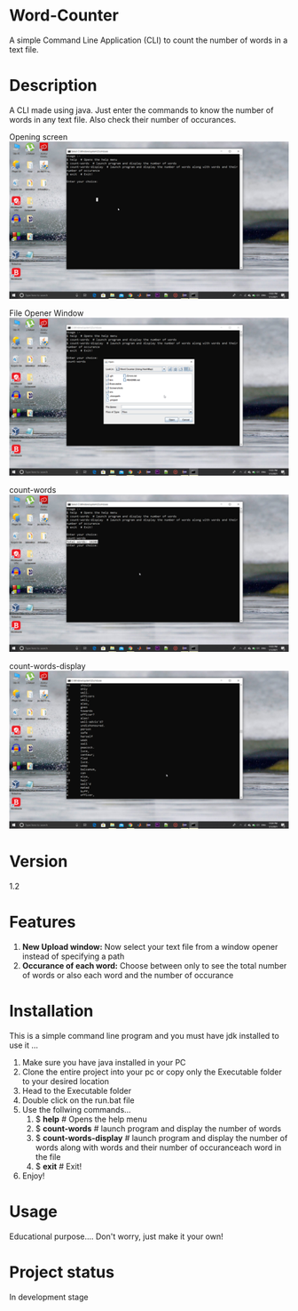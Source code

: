 # Word-Counter
A simple Command Line Application (CLI) to count the number of words in a text file.

# Description
A CLI made using java. Just enter the commands to know the number of words in any text file. Also check their number of occurances.

Opening screen
![alt text](https://github.com/Nawaz2000/Word-Counter/blob/master/Screenshots/Opening-Screen.png)

File Opener Window
![alt text](https://github.com/Nawaz2000/Word-Counter/blob/master/Screenshots/File-opener.png)

count-words
![alt text](https://github.com/Nawaz2000/Word-Counter/blob/master/Screenshots/count-words.png)

count-words-display
![alt text](https://github.com/Nawaz2000/Word-Counter/blob/master/Screenshots/count-words-display.png)

# Version
1.2

# Features
1. **New Upload window:** Now select your text file from a window opener instead of specifying a path
2. **Occurance of each word:** Choose between only to see the total number of words or also each word and the number of occurance

# Installation
This is a simple command line program and you must have jdk installed to use it
...
1. Make sure you have java installed in your PC
2. Clone the entire project into your pc or copy only the Executable folder to your desired location
3. Head to the Executable folder
6. Double click on the run.bat file
7. Use the follwing commands...
      1. $ **help**  # Opens the help menu  
      2. $ **count-words**  # launch program and display the number of words  
      3. $ **count-words-display**  # launch program and display the number of words along with words and their number of occuranceach word in the file  
      4. $ **exit**  # Exit!  
8. Enjoy!

# Usage
Educational purpose....
Don't worry, just make it your own!

# Project status
In development stage
